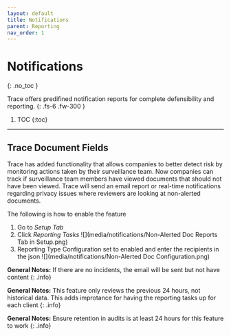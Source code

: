 ```yaml
---
layout: default
title: Notifications
parent: Reporting
nav_order: 1
---
```


# Notifications
{: .no_toc }


Trace offers predifined notification reports for complete defensibility and reporting.
{: .fs-6 .fw-300 }

1. TOC
{:toc}

---

## Trace Document Fields
Trace has added functionality that allows companies to better detect risk by monitoring actions taken by their surveillance team. Now companies can track if surveillance team members have viewed documents that should not have been viewed. Trace will send an email report or real-time notifications regarding privacy issues where reviewers are looking at non-alerted documents. 

The following is how to enable the feature

1. Go to *Setup Tab*
2. Click *Reporting Tasks* ![](media/notifications/Non-Alerted Doc Reports Tab in Setup.png)
3. Reporting Type Configuration set to enabled and enter the recipients in the json ![](media/notifications/Non-Alerted Doc Configuration.png)

**General Notes:** If there are no incidents, the email will be sent but not have content
{: .info}

**General Notes:** This feature only reviews the previous 24 hours, not historical data. This adds improtance for having the reporting tasks up for each client
{: .info}

**General Notes:** Ensure retention in audits is at least 24 hours for this feature to work
{: .info}
